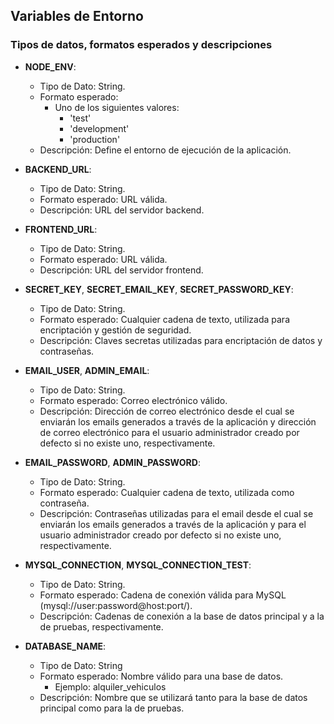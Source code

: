 ## Variables de Entorno

### Tipos de datos, formatos esperados y descripciones

- **NODE_ENV**:

  - Tipo de Dato: String.
  - Formato esperado:
    - Uno de los siguientes valores:
      - 'test'
      - 'development'
      - 'production'
  - Descripción: Define el entorno de ejecución de la aplicación.

- **BACKEND_URL**:

  - Tipo de Dato: String.
  - Formato esperado: URL válida.
  - Descripción: URL del servidor backend.

- **FRONTEND_URL**:

  - Tipo de Dato: String.
  - Formato esperado: URL válida.
  - Descripción: URL del servidor frontend.

- **SECRET_KEY**, **SECRET_EMAIL_KEY**, **SECRET_PASSWORD_KEY**:

  - Tipo de Dato: String.
  - Formato esperado: Cualquier cadena de texto, utilizada para encriptación y gestión de seguridad.
  - Descripción: Claves secretas utilizadas para encriptación de datos y contraseñas.

- **EMAIL_USER**, **ADMIN_EMAIL**:

  - Tipo de Dato: String.
  - Formato esperado: Correo electrónico válido.
  - Descripción: Dirección de correo electrónico desde el cual se enviarán los emails generados a través de la aplicación y dirección de correo electrónico para el usuario administrador creado por defecto si no existe uno, respectivamente.

- **EMAIL_PASSWORD**, **ADMIN_PASSWORD**:

  - Tipo de Dato: String.
  - Formato esperado: Cualquier cadena de texto, utilizada como contraseña.
  - Descripción: Contraseñas utilizadas para el email desde el cual se enviarán los emails generados a través de la aplicación y para el usuario administrador creado por defecto si no existe uno, respectivamente.

- **MYSQL_CONNECTION**, **MYSQL_CONNECTION_TEST**:

  - Tipo de Dato: String.
  - Formato esperado: Cadena de conexión válida para MySQL (mysql://user:password@host:port/).
  - Descripción: Cadenas de conexión a la base de datos principal y a la de pruebas, respectivamente.

- **DATABASE_NAME**:

  - Tipo de Dato: String
  - Formato esperado: Nombre válido para una base de datos.
    - Ejemplo: alquiler_vehiculos
  - Descripción: Nombre que se utilizará tanto para la base de datos principal como para la de pruebas.
